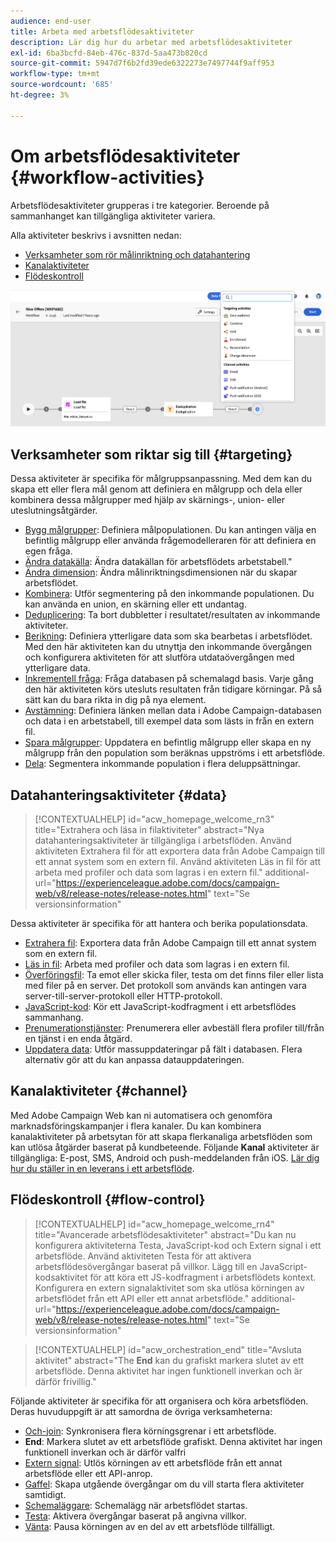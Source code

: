```yaml
---
audience: end-user
title: Arbeta med arbetsflödesaktiviteter
description: Lär dig hur du arbetar med arbetsflödesaktiviteter
exl-id: 6ba3bcfd-84eb-476c-837d-5aa473b820cd
source-git-commit: 5947d7f6b2fd39ede6322273e7497744f9aff953
workflow-type: tm+mt
source-wordcount: '685'
ht-degree: 3%

---
```



# Om arbetsflödesaktiviteter {#workflow-activities}

Arbetsflödesaktiviteter grupperas i tre kategorier. Beroende på sammanhanget kan tillgängliga aktiviteter variera.

Alla aktiviteter beskrivs i avsnitten nedan:

* [Verksamheter som rör målinriktning och datahantering](#targeting)
* [Kanalaktiviteter](#channel)
* [Flödeskontroll](#flow-control)

![](../assets/workflow-activities.png)

## Verksamheter som riktar sig till {#targeting}

Dessa aktiviteter är specifika för målgruppsanpassning. Med dem kan du skapa ett eller flera mål genom att definiera en målgrupp och dela eller kombinera dessa målgrupper med hjälp av skärnings-, union- eller uteslutningsåtgärder.

* [Bygg målgrupper](build-audience.md): Definiera målpopulationen. Du kan antingen välja en befintlig målgrupp eller använda frågemodelleraren för att definiera en egen fråga.
* [Ändra datakälla](change-data-source.md): Ändra datakällan för arbetsflödets arbetstabell.&quot;
* [Ändra dimension](change-dimension.md): Ändra målinriktningsdimensionen när du skapar arbetsflödet.
* [Kombinera](combine.md): Utför segmentering på den inkommande populationen. Du kan använda en union, en skärning eller ett undantag.
* [Deduplicering](deduplication.md): Ta bort dubbletter i resultatet/resultaten av inkommande aktiviteter.
* [Berikning](enrichment.md): Definiera ytterligare data som ska bearbetas i arbetsflödet. Med den här aktiviteten kan du utnyttja den inkommande övergången och konfigurera aktiviteten för att slutföra utdataövergången med ytterligare data.
* [Inkrementell fråga](incremental-query.md): Fråga databasen på schemalagd basis. Varje gång den här aktiviteten körs utesluts resultaten från tidigare körningar. På så sätt kan du bara rikta in dig på nya element.
* [Avstämning](reconciliation.md): Definiera länken mellan data i Adobe Campaign-databasen och data i en arbetstabell, till exempel data som lästs in från en extern fil.
* [Spara målgrupper](save-audience.md): Uppdatera en befintlig målgrupp eller skapa en ny målgrupp från den population som beräknas uppströms i ett arbetsflöde.
* [Dela](split.md): Segmentera inkommande population i flera deluppsättningar.

## Datahanteringsaktiviteter {#data}

>[!CONTEXTUALHELP]
>id="acw_homepage_welcome_rn3"
>title="Extrahera och läsa in filaktiviteter"
>abstract="Nya datahanteringsaktiviteter är tillgängliga i arbetsflöden. Använd aktiviteten Extrahera fil för att exportera data från Adobe Campaign till ett annat system som en extern fil. Använd aktiviteten Läs in fil för att arbeta med profiler och data som lagras i en extern fil."
>additional-url="https://experienceleague.adobe.com/docs/campaign-web/v8/release-notes/release-notes.html" text="Se versionsinformation"

Dessa aktiviteter är specifika för att hantera och berika populationsdata.

* [Extrahera fil](extract-file.md): Exportera data från Adobe Campaign till ett annat system som en extern fil.
* [Läs in fil](load-file.md): Arbeta med profiler och data som lagras i en extern fil.
* [Överföringsfil](transfer-file.md): Ta emot eller skicka filer, testa om det finns filer eller lista med filer på en server. Det protokoll som används kan antingen vara server-till-server-protokoll eller HTTP-protokoll.
* [JavaScript-kod](javascript-code.md): Kör ett JavaScript-kodfragment i ett arbetsflödes sammanhang.
* [Prenumerationstjänster](subscription-services.md): Prenumerera eller avbeställ flera profiler till/från en tjänst i en enda åtgärd.
* [Uppdatera data](update-data.md): Utför massuppdateringar på fält i databasen. Flera alternativ gör att du kan anpassa datauppdateringen.

## Kanalaktiviteter {#channel}

Med Adobe Campaign Web kan ni automatisera och genomföra marknadsföringskampanjer i flera kanaler. Du kan kombinera kanalaktiviteter på arbetsytan för att skapa flerkanaliga arbetsflöden som kan utlösa åtgärder baserat på kundbeteende. Följande **Kanal** aktiviteter är tillgängliga: E-post, SMS, Android och push-meddelanden från iOS. [Lär dig hur du ställer in en leverans i ett arbetsflöde](channels.md).

## Flödeskontroll {#flow-control}


>[!CONTEXTUALHELP]
>id="acw_homepage_welcome_rn4"
>title="Avancerade arbetsflödesaktiviteter"
>abstract="Du kan nu konfigurera aktiviteterna Testa, JavaScript-kod och Extern signal i ett arbetsflöde. Använd aktiviteten Testa för att aktivera arbetsflödesövergångar baserat på villkor. Lägg till en JavaScript-kodsaktivitet för att köra ett JS-kodfragment i arbetsflödets kontext. Konfigurera en extern signalaktivitet som ska utlösa körningen av arbetsflödet från ett API eller ett annat arbetsflöde."
>additional-url="https://experienceleague.adobe.com/docs/campaign-web/v8/release-notes/release-notes.html" text="Se versionsinformation"



>[!CONTEXTUALHELP]
>id="acw_orchestration_end"
>title="Avsluta aktivitet"
>abstract="The **End** kan du grafiskt markera slutet av ett arbetsflöde. Denna aktivitet har ingen funktionell inverkan och är därför frivillig."

Följande aktiviteter är specifika för att organisera och köra arbetsflöden. Deras huvuduppgift är att samordna de övriga verksamheterna:

* [Och-join](and-join.md): Synkronisera flera körningsgrenar i ett arbetsflöde.
* **End**: Markera slutet av ett arbetsflöde grafiskt. Denna aktivitet har ingen funktionell inverkan och är därför valfri
* [Extern signal](external-signal.md): Utlös körningen av ett arbetsflöde från ett annat arbetsflöde eller ett API-anrop.
* [Gaffel](fork.md): Skapa utgående övergångar om du vill starta flera aktiviteter samtidigt.
* [Schemaläggare](scheduler.md): Schemalägg när arbetsflödet startas.
* [Testa](test.md): Aktivera övergångar baserat på angivna villkor.
* [Vänta](wait.md): Pausa körningen av en del av ett arbetsflöde tillfälligt.
